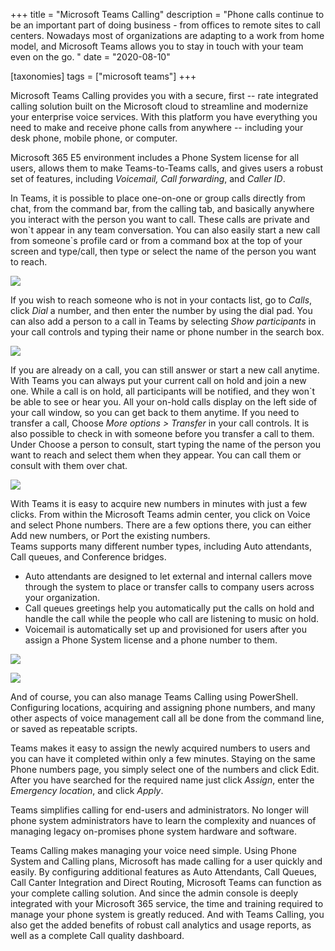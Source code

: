 +++
title = "Microsoft Teams Calling"
description = "Phone calls continue to be an important part of doing business - from offices to remote sites to call centers. Nowadays most of organizations are adapting to a work from home model, and Microsoft Teams allows you to stay in touch with your team even on the go. "
date = "2020-08-10"

[taxonomies]
tags = ["microsoft teams"]
+++

Microsoft Teams Calling provides you with a secure, first -- rate
integrated calling solution built on the Microsoft cloud to streamline
and modernize your enterprise voice services. With this platform you
have everything you need to make and receive phone calls from anywhere
-- including your desk phone, mobile phone, or computer.

Microsoft 365 E5 environment includes a Phone System license for all
users, allows them to make Teams-to-Teams calls, and gives users a
robust set of features, including *Voicemail, Call forwarding*, and
*Caller ID*.

In Teams, it is possible to place one-on-one or group calls directly
from chat, from the command bar, from the calling tab, and basically
anywhere you interact with the person you want to call. These calls are
private and won\`t appear in any team conversation. You can also easily
start a new call from someone\`s profile card or from a command box at
the top of your screen and type/call, then type or select the name of
the person you want to reach.

![](https://o365hq.com/images/794.png)

If you wish to reach someone who is not in your contacts list, go to
*Calls*, click *Dial* a number, and then enter the number by using the
dial pad. You can also add a person to a call in Teams by selecting
*Show participants* in your call controls and typing their name or phone
number in the search box.

![](https://o365hq.com/images/797.png)

If you are already on a call, you can still answer or start a new call
anytime. With Teams you can always put your current call on hold and
join a new one. While a call is on hold, all participants will be
notified, and they won\`t be able to see or hear you. All your on-hold
calls display on the left side of your call window, so you can get back
to them anytime. If you need to transfer a call, Choose *More options \>
Transfer* in your call controls. It is also possible to check in with
someone before you transfer a call to them. Under Choose a person to
consult, start typing the name of the person you want to reach and
select them when they appear. You can call them or consult with them
over chat.

![](https://o365hq.com/images/796.png)

With Teams it is easy to acquire new numbers in minutes with just a few
clicks. From within the Microsoft Teams admin center, you click on Voice
and select Phone numbers. There are a few options there, you can either
Add new numbers, or Port the existing numbers.\
Teams supports many different number types, including Auto attendants,
Call queues, and Conference bridges.

-   Auto attendants are designed to let external and internal callers
    move through the system to place or transfer calls to company users
    across your organization.
-   Call queues greetings help you automatically put the calls on hold
    and handle the call while the people who call are listening to music
    on hold.
-   Voicemail is automatically set up and provisioned for users after
    you assign a Phone System license and a phone number to them.

![](https://o365hq.com/images/798.png)

![](https://o365hq.com/images/795.png)

And of course, you can also manage Teams Calling using PowerShell.
Configuring locations, acquiring and assigning phone numbers, and many
other aspects of voice management call all be done from the command
line, or saved as repeatable scripts.

Teams makes it easy to assign the newly acquired numbers to users and
you can have it completed within only a few minutes. Staying on the same
Phone numbers page, you simply select one of the numbers and click Edit.
After you have searched for the required name just click *Assign*, enter
the *Emergency location*, and click *Apply*.

Teams simplifies calling for end-users and administrators. No longer
will phone system administrators have to learn the complexity and
nuances of managing legacy on-promises phone system hardware and
software.

Teams Calling makes managing your voice need simple. Using Phone System
and Calling plans, Microsoft has made calling for a user quickly and
easily. By configuring additional features as Auto Attendants, Call
Queues, Call Canter Integration and Direct Routing, Microsoft Teams can
function as your complete calling solution. And since the admin console
is deeply integrated with your Microsoft 365 service, the time and
training required to manage your phone system is greatly reduced. And
with Teams Calling, you also get the added benefits of robust call
analytics and usage reports, as well as a complete Call quality
dashboard.